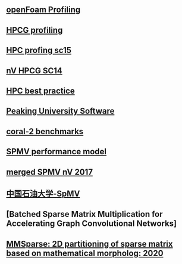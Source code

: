 
## [openFoam Profiling](http://www.hpcadvisorycouncil.com/pdf/OpenFOAM-UK.pdf)
## [HPCG profiling](http://www.hpcadvisorycouncil.com/pdf/HPCG_Analysis_POWER8.pdf)
## [HPC profing sc15](https://crd.lbl.gov/assets/pubs_presos/SC15HPGMGBoFProfiling.pdf)
## [nV HPCG SC14](http://www.hpcg-benchmark.org/downloads/sc14/HPCG_BOF.pdf)
## [HPC best practice](http://www.hpcadvisorycouncil.com/best_practices.php)

## [Peaking University Software](http://hpc.pku.edu.cn/_book/guide/soft_env/module.html)
## [coral-2 benchmarks](https://asc.llnl.gov/coral-2-benchmarks/)
## [SPMV  performance model](https://www.cs.uwyo.edu/~lwang7/papers/HPCS-2012.pdf)
## [merged  SPMV nV 2017](https://github.com/dumerrill/merge-spmv)
## [中国石油大学-SpMV](https://folk.idi.ntnu.no/weifengl/)
## [Batched Sparse Matrix Multiplication for Accelerating Graph Convolutional Networks]
## [MMSparse: 2D partitioning of sparse matrix based on mathematical morpholog: 2020](jwx@bit.edu.cn)
